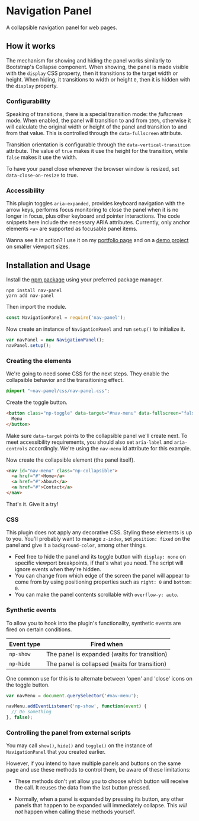 # Navigation Panel
A collapsible navigation panel for web pages.

## How it works
The mechanism for showing and hiding the panel works similarly to Bootstrap's Collapse component. When showing, the panel is made visible with the `display` CSS property, then it transitions to the target width or height. When hiding, it transitions to width or height `0`, then it is hidden with the `display` property.

### Configurability
Speaking of transitions, there is a special transition mode: the _fullscreen_ mode. When enabled, the panel will transition to and from `100%`, otherwise it will calculate the original width or height of the panel and transition to and from that value. This is controlled through the `data-fullscreen` attribute.

Transition orientation is configurable through the `data-vertical-transition` attribute. The value of `true` makes it use the height for the transition, while `false` makes it use the width.

To have your panel close whenever the browser window is resized, set `data-close-on-resize` to true.

### Accessibility
This plugin toggles `aria-expanded`, provides keyboard navigation with the arrow keys, performs focus monitoring to close the panel when it is no longer in focus, plus other keyboard and pointer interactions. The code snippets here include the necessary ARIA attributes. Currently, only anchor elements `<a>` are supported as focusable panel items.

Wanna see it in action? I use it on my [portfolio page](https://dougsilva.me/) and on a [demo project](https://kabum.dougsilva.me/) on smaller viewport sizes.

## Installation and Usage
Install the [npm package](https://www.npmjs.com/package/nav-panel) using your preferred package manager.
```
npm install nav-panel
yarn add nav-panel
```

Then import the module.
```js
const NavigationPanel = require('nav-panel');
```

Now create an instance of `NavigationPanel` and run `setup()` to initialize it.
```js
var navPanel = new NavigationPanel();
navPanel.setup();
```

### Creating the elements
We're going to need some CSS for the next steps. They enable the collapsible behavior and the transitioning effect.
```css
@import "~nav-panel/css/nav-panel.css";
```

Create the toggle button.
```html
<button class="np-toggle" data-target="#nav-menu" data-fullscreen="false" data-vertical-transition="false" data-close-on-resize="false" aria-label="" aria-expanded="false" aria-controls="nav-menu" aria-haspopup="true">
  Menu
</button>
```
Make sure `data-target` points to the collapsible panel we'll create next. To meet accessibility requirements, you should also set `aria-label` and `aria-controls` accordingly. We're using the `nav-menu` id attribute for this example.

Now create the collapsible element (the panel itself).
```html
<nav id="nav-menu" class="np-collapsible">
  <a href="#">Home</a>
  <a href="#">About</a>
  <a href="#">Contact</a>
</nav>
```

That's it. Give it a try!

### CSS
This plugin does not apply any decorative CSS. Styling these elements is up to you. You'll probably want to manage `z-index`, set `position: fixed` on the panel and give it a `background-color`, among other things.

- Feel free to hide the panel and its toggle button with `display: none` on specific viewport breakpoints, if that's what you need. The script will ignore events when they're hidden.
- You can change from which edge of the screen the panel will appear to come from by using positioning properties such as `right: 0` and `bottom: 0`.
- You can make the panel contents scrollable with `overflow-y: auto`.

### Synthetic events
To allow you to hook into the plugin's functionality, synthetic events are fired on certain conditions.

| Event type      | Fired when                                    |
| --------------- | --------------------------------------------- |
| `np-show`       | The panel is expanded (waits for transition)  |
| `np-hide`       | The panel is collapsed (waits for transition) |

One common use for this is to alternate between 'open' and 'close' icons on the toggle button.

```js
var navMenu = document.querySelector('#nav-menu');

navMenu.addEventListener('np-show', function(event) {
  // Do something
}, false);
```

### Controlling the panel from external scripts
You may call `show()`, `hide()` and `toggle()` on the instance of `NavigationPanel` that you created earlier.

However, if you intend to have multiple panels and buttons on the same page and use these methods to control them, be aware of these limitations:

- These methods don't yet allow you to choose which button will receive the call. It reuses the data from the last button pressed.

- Normally, when a panel is expanded by pressing its button, any other panels that happen to be expanded will immediately collapse. This _will not_ happen when calling these methods yourself.
